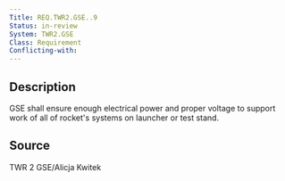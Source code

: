```yaml
---
Title: REQ.TWR2.GSE..9
Status: in-review
System: TWR2.GSE
Class: Requirement
Conflicting-with: 
---
```


## Description

GSE shall ensure enough electrical power and proper voltage to support work of all of rocket's systems on launcher or test stand.

## Source

TWR 2 GSE/Alicja Kwitek